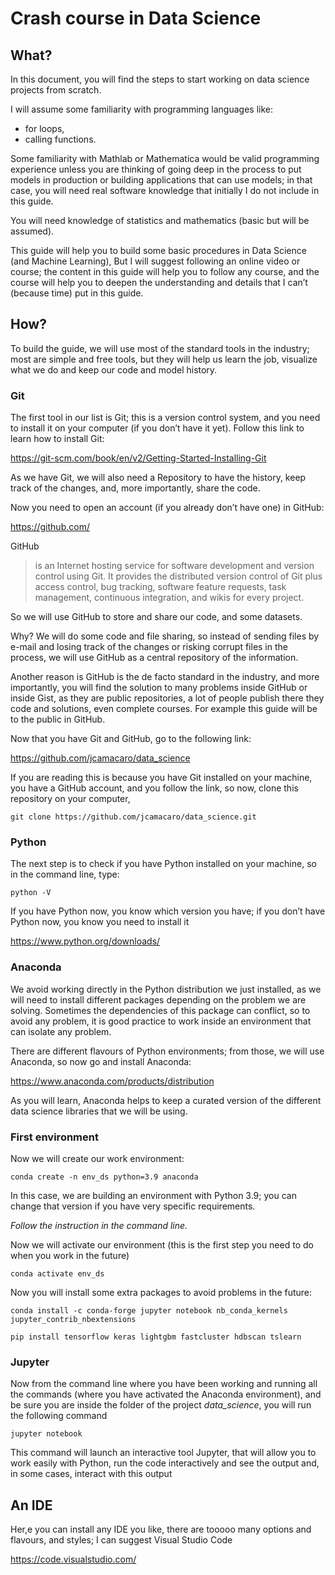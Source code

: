 # Crash course in Data Science

## What?
In this document, you will find the steps to start working on 
data science projects from scratch.

I will assume some familiarity with programming languages like:
* for loops, 
* calling functions.

Some familiarity with Mathlab or Mathematica would be valid programming 
experience unless you are thinking of going deep in the process to put models 
in production or building applications that can use models; in that case, you 
will need real software knowledge that initially I do not include in this guide.

You will need knowledge of statistics and mathematics (basic but will be assumed).

This guide will help you to build some basic procedures in Data Science 
(and Machine Learning), But I will suggest following an online video or course; 
the content in this guide will help you to follow any course, and the course will 
help you to deepen the understanding and details that I can’t (because time) put 
in this guide.

## How?

To build the guide, we will use most of the standard tools in the industry; most 
are simple and free tools, but they will help us learn the job, visualize what we 
do and keep our code and model history.

### Git
The first tool in our list is Git; this is a version control system, and you 
need to install it on your computer (if you don’t have it yet). Follow this link 
to learn how to install Git:

https://git-scm.com/book/en/v2/Getting-Started-Installing-Git

As we have Git, we will also need a Repository to have the history, keep track of 
the changes, and, more importantly, share the code.

Now you need to open an account (if you already don’t have one) in GitHub:

https://github.com/

GitHub  
>  is an Internet hosting service for software development and version 
control using Git. It provides the distributed version control of Git plus 
access control, bug tracking, software feature requests, task management, 
continuous integration, and wikis for every project.

So we will use GitHub to store and share our code, and some datasets. 

Why? We will do some code and file sharing, so instead of sending files by e-mail 
and losing track of the changes or risking corrupt files in the process, we will 
use GitHub as a central repository of the information.

Another reason is GitHub is the de facto standard in the industry, and more 
importantly, you will find the solution to many problems inside GitHub or 
inside Gist, as they are public repositories, a lot of people publish there 
they code and solutions, even complete courses. For example this guide will be 
to the public in GitHub.

Now that you have Git and GitHub, go to the following link:

https://github.com/jcamacaro/data_science

If you are reading this is because you have Git installed on your machine, you 
have a GitHub account, and you follow the link, so now, clone this repository 
on your computer, 

`git clone https://github.com/jcamacaro/data_science.git`

### Python

The next step is to check if you have Python installed on your machine, so in the command line, type:

`python -V`

If you have Python now, you know which version you have; if you don’t have Python now, you know you need to install it

https://www.python.org/downloads/

### Anaconda 

We avoid working directly in the Python distribution we just installed, as we will
need to install different packages depending on the problem we are solving. 
Sometimes the dependencies of this package can conflict, so to avoid any problem, 
it is good practice to work inside an environment that can isolate any problem.

There are different flavours of Python environments; from those, we will use 
Anaconda, so now go and install Anaconda:

https://www.anaconda.com/products/distribution

As you will learn, Anaconda helps to keep a curated version of the different data science libraries that we will be using.


### First environment
Now we will create our work environment:

`conda create -n env_ds python=3.9 anaconda`

In this case, we are building an environment with Python 3.9; you can change that version if you have very specific requirements.

*Follow the instruction in the command line.*

Now we will activate our environment (this is the first step you need to do when you work in the future)

`conda activate env_ds`

Now you will install some extra packages to avoid problems in the future:

`conda install -c conda-forge jupyter notebook nb_conda_kernels jupyter_contrib_nbextensions`

`pip install tensorflow keras lightgbm fastcluster hdbscan tslearn`

### Jupyter

Now from the command line where you have been working and running all 
the commands (where you have activated the Anaconda environment), and be sure 
you are inside the folder of the project *data_science*, you will run the 
following command

`jupyter notebook`

This command will launch an interactive tool Jupyter, that will allow you to 
work easily with Python, run the code interactively and see the output and, in 
some cases, interact with this output 


## An IDE

Her,e you can install any IDE you like, there are tooooo many options and 
flavours, and styles; I can suggest Visual Studio Code

https://code.visualstudio.com/
















